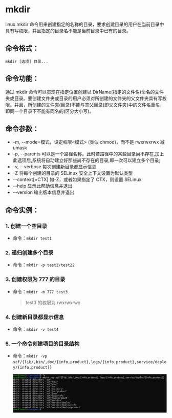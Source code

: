 # mkdir

linux mkdir 命令用来创建指定的名称的目录，要求创建目录的用户在当前目录中具有写权限，并且指定的目录名不能是当前目录中已有的目录。

## 命令格式：

`mkdir [选项] 目录...`

## 命令功能：

通过 mkdir 命令可以实现在指定位置创建以 DirName(指定的文件名)命名的文件夹或目录。要创建文件夹或目录的用户必须对所创建的文件夹的父文件夹具有写权限。并且，所创建的文件夹(目录)不能与其父目录(即父文件夹)中的文件名重名，即同一个目录下不能有同名的(区分大小写)。

## 命令参数：

- -m, --mode=模式，设定权限<模式> (类似 chmod)，而不是 rwxrwxrwx 减 umask
- -p, --parents 可以是一个路径名称。此时若路径中的某些目录尚不存在,加上此选项后,系统将自动建立好那些尚不存在的目录,即一次可以建立多个目录;
- -v, --verbose 每次创建新目录都显示信息
- -Z 将每个创建的目录的 SELinux 安全上下文设置为默认类型
- --context[=CTX] 如-Z，或者如果指定了 CTX，则设置 SELinux
- --help 显示此帮助信息并退出
- --version 输出版本信息并退出

## 命令实例：

### 1. 创建一个空目录

- 命令：`mkdir test1`

### 2. 递归创建多个目录

- 命令：`mkdir -p test2/test22`

### 3. 创建权限为 777 的目录

- 命令：`mkdir -m 777 test3`

  > test3 的权限为 rwxrwxrwx

### 4. 创建新目录都显示信息

- 命令：`mkdir -v test4`

### 5. 一个命令创建项目的目录结构

- 命令：`mkdir -vp scf/{lib/,bin/,doc/{info,product},logs/{info,product},service/deploy/{info,product}}`

  ![](../img/mkdir-001.jpg)
